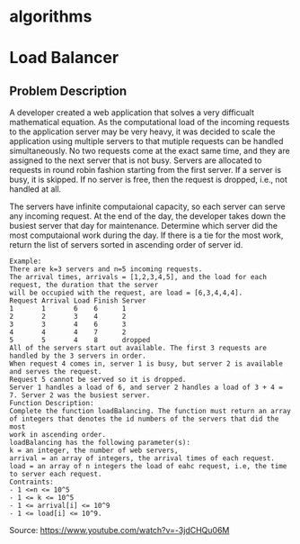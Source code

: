 # algorithms
# Load Balancer
## Problem Description

A developer created a web application that solves a very difficualt mathematical equation.
As the computational load of the incoming requests to the application server may be very heavy,
it was decided to scale the application using multiple servers to that mutiple requests can be handled simultaneously.
No two requests come at the exact same time, and they are assigned to the next server that is not busy.
Servers are allocated to requests in round robin fashion starting from the first server.
If a server is busy, it is skipped. If no server is free, then the request is dropped, i.e.,
not handled at all.

The servers have infinite computaional capacity, so each server can serve any incoming request.
At the end of the day, the developer takes down the busiest server that day for maintenance.
Determine which server did the most computaional work during the day.
If there is a tie for the most work, return the list of servers sorted in ascending order of server id.

```
Example:
There are k=3 servers and n=5 incoming requests.
The arrival times, arrivals = [1,2,3,4,5], and the load for each request, the duration that the server
will be occupied with the request, are load = [6,3,4,4,4].
Request Arrival Load Finish Server
1       1       6    6      1
2       2       3    4      2
3       3       4    6      3
4       4       4    7      2
5       5       4    8      dropped
All of the servers start out available. The first 3 requests are handled by the 3 servers in order.
When request 4 comes in, server 1 is busy, but server 2 is available and serves the request.
Request 5 cannot be served so it is dropped.
Server 1 handles a load of 6, and server 2 handles a load of 3 + 4 = 7. Server 2 was the busiest server.
Function Description:
Complete the function loadBalancing. The function must return an array of integers that denotes the id numbers of the servers that did the most
work in ascending order.
loadBalancing has the following parameter(s):
k = an integer, the number of web servers,
arrival = an array of integers, the arrival times of each request.
load = an array of n integers the load of eahc request, i.e, the time to server each request.
Contraints:
- 1 <=n <= 10^5
- 1 <= k <= 10^5
- 1 <= arrival[i] <= 10^9
- 1 <= load[i] <= 10^9.
```

Source: https://www.youtube.com/watch?v=-3jdCHQu06M
